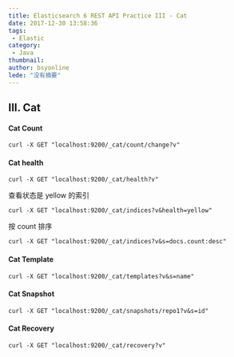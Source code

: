 ```yaml
---
title: Elasticsearch 6 REST API Practice III - Cat
date: 2017-12-30 13:58:36
tags:
 - Elastic
category: 
 - Java
thumbnail: 
author: bsyonline
lede: "没有摘要"
---
```


## III. Cat
#### Cat Count
```
curl -X GET "localhost:9200/_cat/count/change?v"
```
#### Cat health
```
curl -X GET "localhost:9200/_cat/health?v"
```
查看状态是 yellow 的索引
```
curl -X GET "localhost:9200/_cat/indices?v&health=yellow"
```
按 count 排序
```
curl -X GET "localhost:9200/_cat/indices?v&s=docs.count:desc"
```
#### Cat Template
```
curl -X GET "localhost:9200/_cat/templates?v&s=name"
```
#### Cat Snapshot
```
curl -X GET "localhost:9200/_cat/snapshots/repo1?v&s=id"
```
#### Cat Recovery
```
curl -X GET "localhost:9200/_cat/recovery?v"
```


